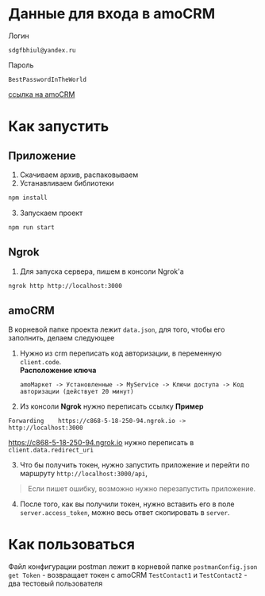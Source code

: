 # Данные для входа в amoCRM

Логин

```
sdgfbhiul@yandex.ru
```

Пароль

```
BestPasswordInTheWorld
```

[ссылка на amoCRM](https://sdgfbhiul.amocrm.ru/settings/profile/)

# Как запустить

## Приложение

1. Скачиваем архив, распаковываем
2. Устанавливаем библиотеки

```bash
npm install
```

3. Запускаем проект

```bash
npm run start
```

## Ngrok

1. Для запуска сервера, пишем в консоли Ngrok'а

```bash
ngrok http http://localhost:3000
```

## amoCRM

В корневой папке проекта лежит `data.json`, для того, чтобы его заполнить, делаем следующее

1. Нужно из crm переписать код авторизации, в переменную `client.code`. \
   **Расположение ключа** 
   ```
   amoМаркет -> Установленные -> MyService -> Ключи доступа -> Код авторизации (действует 20 минут)
   ```
2. Из консоли **Ngrok** нужно переписать ссылку
   **Пример**

```
Forwarding    https://c868-5-18-250-94.ngrok.io -> http://localhost:3000
```

https://c868-5-18-250-94.ngrok.io нужно переписать в `client.data.redirect_uri`
   
3. Что бы получить токен, нужно запустить приложение и перейти по маршруту `http://localhost:3000/api`,

> Если пишет ошибку, возможно нужно перезапустить приложение.

4. После того, как вы получили токен, нужно вставить его в поле `server.access_token`, можно весь ответ скопировать в `server`.


# Как пользоваться

Файл конфигурации postman лежит в корневой папке `postmanConfig.json`
`get Token` - возвращает токен с amoCRM
`TestContact1` и `TestContact2` - два тестовый пользователя
